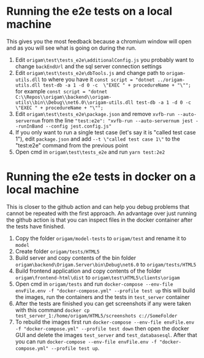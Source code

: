 # Running the e2e tests on a local machine
This gives you the most feedback because a chromium window will open and as you will see what is going on during the run.
1. Edit `origam\test\tests_e2e\additionalConfig.js` you probably want to change `backEndUrl` and the sql server connection settings
2. Edit `origam\test\tests_e2e\dbTools.js` and change path to `origam-utils.dll` to where you have it
   `const script = "dotnet ../origam-utils.dll test-db -a 1 -d 0 -c  \"EXEC " + procedureName + "\"";`
   for example
   `const script = "dotnet C:\\Repos\\origam\\backend\\origam-utils\\bin\\Debug\\net6.0\\origam-utils.dll test-db -a 1 -d 0 -c  \"EXEC " + procedureName + "\"";`
3. Edit `origam\test\tests_e2e\package.json` and remove `xvfb-run --auto-servernum` from the line
   `"test:e2e": "xvfb-run --auto-servernum jest --runInBand --config jest.config.js"`
4. If you only want to run a single test case (let's say it is "called test case 1"), edit `package.json` and add 
   `--t \"called test case 1\"` to the "test:e2e" command from the previous point
5. Open cmd in `origam\test\tests_e2e` and run `yarn test:2e2`


# Running the e2e tests in docker on a local machine
This is closer to the github action and can help you debug problems that cannot be repeated with the first approach. 
An advantage over just running the github action is that you can inspect files in the docker container after the tests
have finished. 
1. Copy the folder `origam/model-tests` to `origam/test` and rename it to `model` 
2. Create folder `origam/tests/HTML5`
3. Build server and copy contents of the bin folder `origam\backend\Origam.Server\bin\Debug\net6.0` to `origam/tests/HTML5`
4. Build frontend application and copy contents of the folder `origam\frontend-html\dist` to `origam\test\HTML5\clients\origam`
5. Open cmd in `origam/tests` and run `docker-compose --env-file envFile.env -f "docker-compose.yml" --profile test up`
    this will build the images, run the containers and the tests in `test_server` container
6. After the tests are finished you can get screenshots if any were taken with this command `docker cp test_server_1:/home/origam/HTML5/screenshots c://SomeFolder`
7. To rebuild the images first run `docker-compose --env-file envFile.env -f "docker-compose.yml" --profile test down` 
   then open the docker GUI and delete the images `test_server` and `test_databasesql`.
   After that you can run `docker-compose --env-file envFile.env -f "docker-compose.yml" --profile test up`.
    